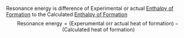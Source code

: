 Resonance energy is difference of Experimental or actual [Enthalpy of Formation](Enthalpy%20of%20Formation.md) to the Calculated [Enthalpy of Formation](Enthalpy%20of%20Formation.md)
$$
\text{Resonance energy} = (\text{Experumental orr actual heat of formation})- (\text{Calculated heat of formation})
$$
